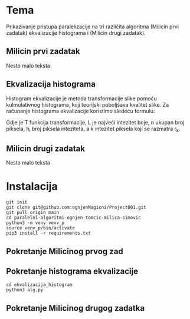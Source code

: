 # Tema
Prikazivanje pristupa paralelizacije na tri različita algoritma (Milicin prvi zadatak) ekvalizacije histograma i (Milicin drugi zadatak).

## Milicin prvi zadatak

Nesto malo teksta

## Ekvalizacija histograma

Histogram ekvalizacije je metoda transformacije slike pomoću kulmulativnog histograma, koji teorijski poboljšava kvalitet slike. Za računanje histograma ekvalizacije koristimo sledeću formulu:

Gdje je T funkcija transformacije, L je najveći intezitet boje, n ukupan broj piksela, h<sub>i</sub> broj piksela inteziteta, a k intezitet piksela koji se razmatra r<sub>k</sub>.

## Milicin drugi zadatak

Nesto malo teksta

# Instalacija
```
git init   
git clone git@github.com:ognjenMagicni/Project001.git   
git pull origin main
cd paralelni-algoritmi-ognjen-tomcic-milica-simovic
python3 -m venv venv_p
source venv_p/bin/activate
pip3 install -r requirements.txt 
```
## Pokretanje Milicinog prvog zad

## Pokretanje histograma ekvalizacije

```
cd ekvalizacija_histogram
python3 alg.py
```

## Pokretanje Milicinog drugog zadatka
